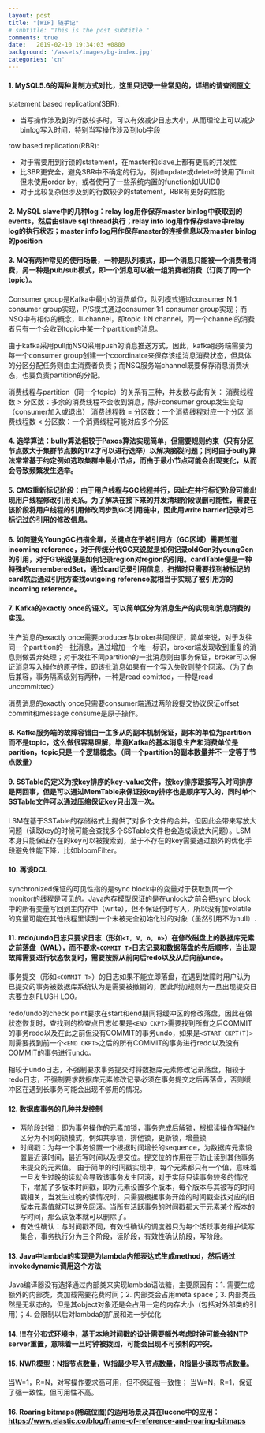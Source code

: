 ```yaml
---
layout: post
title: "[WIP] 随手记"
# subtitle: "This is the post subtitle."
comments: true
date:   2019-02-10 19:34:03 +0800
background: '/assets/images/bg-index.jpg'
categories: 'cn'
---
```


#### 1. MySQL5.6的两种复制方式对比，这里只记录一些常见的，详细的请查阅[原文](https://dev.mysql.com/doc/refman/5.6/en/replication-sbr-rbr.html)

statement based replication(SBR):
<ul>
<li>当写操作涉及到的行数较多时，可以有效减少日志大小，从而理论上可以减少binlog写入时间，特别当写操作涉及到lob字段</li>
</ul>
row based replication(RBR):
<ul>
<li>对于需要用到行锁的statement，在master和slave上都有更高的并发性</li>
<li>比SBR更安全，避免SBR中不确定的行为，例如update或delete时使用了limit但未使用order by，或者使用了一些系统内置的function如UUID()</li>
<li>对于比较复杂但涉及到的行数较少的statement，RBR有更好的性能</li>
</ul>

#### 2. MySQL slave中的几种log：relay log用作保存master binlog中获取到的events，然后由slave sql thread执行；relay info log用作保存slave中relay log的执行状态；master info log用作保存master的连接信息以及master binlog的position

#### 3. MQ有两种常见的使用场景，一种是队列模式，即一个消息只能被一个消费者消费，另一种是pub/sub模式，即一个消息可以被一组消费者消费（订阅了同一个topic）。

Consumer group是Kafka中最小的消费单位，队列模式通过consumer N:1 consumer group实现，P/S模式通过consumer 1:1 consumer group实现；而NSQ中有相似的概念，叫channel，即topic 1:N channel，同一个channel的消费者只有一个会收到topic中某一个partition的消息。

由于kafka采用pull而NSQ采用push的消息推送方式，因此，kafka服务端需要为每一个consumer group创建一个coordinator来保存该组消息消费状态，但具体的分区分配任务则由主消费者负责；而NSQ服务端channel既要保存消息消费状态，也要负责partition的分配。

消费线程与partition（同一个topic）的关系有三种，并发数与此有关：
消费线程数 > 分区数：多余的消费线程不会收到消息，除非consumer group发生变动（consumer加入或退出）
消费线程数 = 分区数：一个消费线程对应一个分区
消费线程数 < 分区数：一个消费线程可能对应多个分区

#### 4. 选举算法：bully算法相较于Paxos算法实现简单，但需要规则约束（只有分区节点数大于集群节点数的1/2才可以进行选举）以解决脑裂问题；同时由于bully算法常常基于约定例如选取集群中最小节点，而由于最小节点可能会出现变化，从而会导致频繁发生选举。

#### 5. CMS重新标记阶段：由于用户线程与GC线程并行，因此在并行标记阶段可能出现用户线程修改引用关系。为了解决在接下来的并发清理阶段误删可能性，需要在该阶段将用户线程的引用修改同步到GC引用链中，因此用write barrier记录对已标记过的引用的修改信息。

#### 6. 如何避免YoungGC扫描全堆，关键点在于被引用方（GC区域）需要知道incoming reference，对于传统分代GC来说就是如何记录oldGen对youngGen的引用，对于G1来说便是如何记录region对region的引用。cardTable便是一种特殊的rememberedSet，通过card记录引用信息，扫描时只需要找到被标记的card然后通过引用方查找outgoing reference就相当于实现了被引用方的incoming reference。

#### 7. Kafka的exactly once的语义，可以简单区分为消息生产的实现和消息消费的实现。

生产消息的exactly once需要producer与broker共同保证，简单来说，对于发往同一个partition的一批消息，通过增加一个唯一标识，broker端发现收到重复的消息则做丢弃处理；对于发往不同partition的一批消息则由事务保证，broker可以保证消息写入操作的原子性，即该批消息如果有一个写入失败则整个回滚。（为了向后兼容，事务隔离级别有两种，一种是read comitted，一种是read uncommitted）

消费消息的exactly once只需要consumer端通过两阶段提交协议保证offset commit和message consume是原子操作。

#### 8. Kafka服务端的故障容错由一主多从的副本机制保证，副本的单位为partition而不是topic，这么做很容易理解，毕竟Kafka的基本消息生产和消费单位是parition，topic只是一个逻辑概念。（同一个partition的副本数量并不一定等于节点数量）

#### 9. SSTable的定义为按key排序的key-value文件，按key排序跟按写入时间排序是两回事，但是可以通过MemTable来保证按key排序也是顺序写入的，同时单个SSTable文件可以通过压缩保证key只出现一次。
LSM在基于SSTable的存储格式上提供了对多个文件的合并，但因此会带来写放大问题（读取key的时候可能会查找多个SSTable文件也会造成读放大问题）。LSM本身只能保证存在的key可以被搜索到，至于不存在的key需要通过额外的优化手段避免性能下降，比如bloomFilter。

#### 10. 再谈DCL
synchronized保证的可见性指的是sync block中的变量对于获取到同一个monitor的线程是可见的。Java内存模型保证的是在unlock之前会把sync block中的所有变量写回到主内存中（write），但不保证何时写入，所以没有加volatile的变量可能在其他线程里读到一个未被完全初始化过的对象（虽然引用不为null）.

#### 11. redo/undo日志只要求日志（形如`<T, V, o, n>`）在修改磁盘上的数据库元素之前落盘（WAL），而不要求`<COMMIT T>`日志记录和数据落盘的先后顺序，当出现故障需要进行状态恢复时，需要按照从前向后redo以及从后向前undo。

事务提交（形如`<COMMIT T>`）的日志如果不能立即落盘，在遇到故障时用户认为已提交的事务被数据库系统认为是需要被撤销的，因此附加规则为一旦出现提交日志要立刻FLUSH LOG。

redo/undo的check point要求在start和end期间将缓冲区的修改落盘，因此在做状态恢复时，查找到的检查点日志如果是`<END CKPT>`需要找到所有之后COMMIT的事务redo以及在此之前但没有COMMIT的事务undo，如果是`<START CKPT(T)>`则需要找到前一个`<END CKPT>`之后的所有COMMIT的事务进行redo以及没有COMMIT的事务进行undo。

相较于undo日志，不强制要求事务提交时将数据库元素修改记录落盘，相较于redo日志，不强制要求数据库元素修改记录必须在事务提交之后再落盘，否则缓冲区在遇到长事务可能会出现不够用的情况。

#### 12. 数据库事务的几种并发控制
- 两阶段封锁：即为事务操作的元素加锁，事务完成后解锁，根据读操作写操作区分为不同的锁模式，例如共享锁，排他锁，更新锁，增量锁
- 时间戳：为每一个事务设置一个根据时间增长的sequence，为数据库元素设置最近读时间，最近写时间以及提交位。提交位的作用在于防止读到其他事务未提交的元素值。
由于简单的时间戳实现中，每个元素都只有一个值，意味着一旦发生过晚的读就会导致该事务发生回滚，对于实际只读事务较多的情况下，增加了多版本时间戳，即为元素设置多个版本，每个版本与其被写的时间戳相关，当发生过晚的读情况时，只需要根据事务开始的时间戳查找对应的旧版本元素值就可以避免回滚。当所有活跃事务的时间戳都大于元素某个版本的写时间，那么该版本就可以删除了。
- 有效性确认：与时间戳不同，有效性确认的调度器只为每个活跃事务维护读写集合，事务执行分为三个阶段，读阶段，有效性确认阶段，写阶段。

#### 13. Java中lambda的实现是为lambda内部表达式生成method，然后通过invokedynamic调用这个方法
Java编译器没有选择通过内部类来实现lambda语法糖，主要原因有：1. 需要生成额外的内部类，类加载需要花费时间；2. 内部类会占用meta space；3. 内部类虽然是无状态的，但是其object对象还是会占用一定的内存大小（包括对外部类的引用）；4. 会限制以后对lambda的扩展和进一步优化

#### 14. !!!在分布式环境中，基于本地时间戳的设计需要额外考虑时钟可能会被NTP server重置，意味着一旦时钟被拨回，可能会出现不可预料的冲突。

#### 15. NWR模型：N指节点数量，W指最少写入节点数量，R指最少读取节点数量。
当W=1，R=N，对写操作要求高可用，但不保证强一致性；
当W=N，R=1，保证了强一致性，但可用性不高。

#### 16. Roaring bitmaps(稀疏位图)的适用场景及其在lucene中的应用：https://www.elastic.co/blog/frame-of-reference-and-roaring-bitmaps